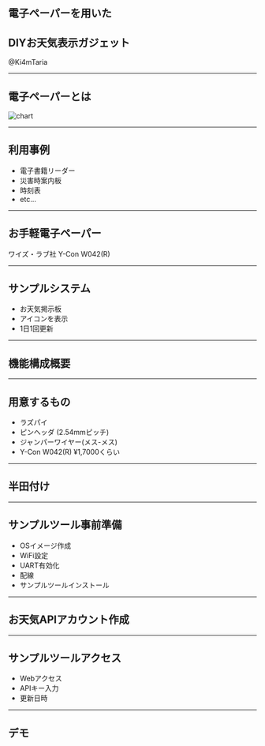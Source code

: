 ## 電子ペーパーを用いた
## DIYお天気表示ガジェット 
@Ki4mTaria

---

## 電子ペーパーとは
![chart](https://simpart.github.io/epd-trial/img/epdchart.png)

---

## 利用事例
- 電子書籍リーダー
- 災害時案内板
- 時刻表
- etc...

---

## お手軽電子ペーパー
ワイズ・ラブ社 Y-Con W042(R)

---

## サンプルシステム
- お天気掲示板
- アイコンを表示
- 1日1回更新

---

## 機能構成概要


---

## 用意するもの
- ラズパイ
- ピンヘッダ (2.54mmピッチ)
- ジャンパーワイヤー(メス-メス)
- Y-Con W042(R)
¥1,7000くらい

---

## 半田付け

---

## サンプルツール事前準備
- OSイメージ作成
- WiFi設定
- UART有効化
- 配線
- サンプルツールインストール

---

## お天気APIアカウント作成

---

## サンプルツールアクセス
- Webアクセス
- APIキー入力
- 更新日時

---

## デモ




